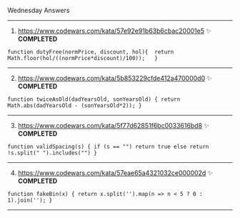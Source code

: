 Wednesday Answers

----------------------------------------------------------------------------------------------------------------------------------------------
   1. https://www.codewars.com/kata/57e92e91b63b6cbac20001e5 ✨
**COMPLETED**


`function dutyFree(normPrice, discount, hol){ 
return Math.floor(hol/((normPrice*discount)/100));  
}`


    
----------------------------------------------------------------------------------------------------------------------------------------------
   2. https://www.codewars.com/kata/5b853229cfde412a470000d0 ✨
**COMPLETED**



`function twiceAsOld(dadYearsOld, sonYearsOld) {
 return Math.abs(dadYearsOld - (sonYearsOld*2));
}`


    
----------------------------------------------------------------------------------------------------------------------------------------------
   3. https://www.codewars.com/kata/5f77d62851f6bc0033616bd8 ✨
**COMPLETED**

`function validSpacing(s) {
if (s == "")
  return true
else
  return !s.split(" ").includes("")
  }`
    
    
---------------------------------------------------------------------------------------------------------------------------------------------
   4. https://www.codewars.com/kata/57eae65a4321032ce000002d ✨
**COMPLETED**


`function fakeBin(x) {
    return x.split('').map(n => n < 5 ? 0 : 1).join('');
}`


----------------------------------------------------------------------------------------------------------------------------------------------
